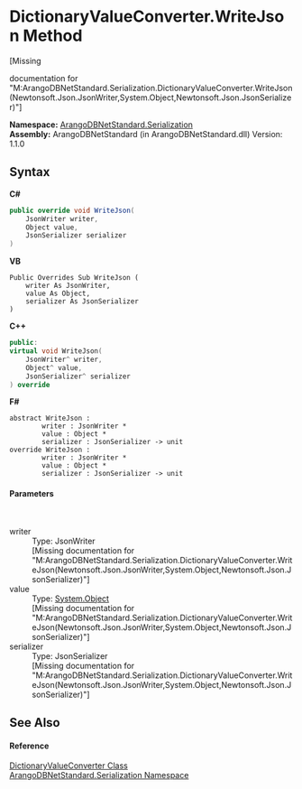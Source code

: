# DictionaryValueConverter.WriteJson Method 
 

\[Missing <summary> documentation for "M:ArangoDBNetStandard.Serialization.DictionaryValueConverter.WriteJson(Newtonsoft.Json.JsonWriter,System.Object,Newtonsoft.Json.JsonSerializer)"\]

**Namespace:**&nbsp;<a href="b19a5281-5ab6-4a02-6b49-343596444efc">ArangoDBNetStandard.Serialization</a><br />**Assembly:**&nbsp;ArangoDBNetStandard (in ArangoDBNetStandard.dll) Version: 1.1.0

## Syntax

**C#**<br />
``` C#
public override void WriteJson(
	JsonWriter writer,
	Object value,
	JsonSerializer serializer
)
```

**VB**<br />
``` VB
Public Overrides Sub WriteJson ( 
	writer As JsonWriter,
	value As Object,
	serializer As JsonSerializer
)
```

**C++**<br />
``` C++
public:
virtual void WriteJson(
	JsonWriter^ writer, 
	Object^ value, 
	JsonSerializer^ serializer
) override
```

**F#**<br />
``` F#
abstract WriteJson : 
        writer : JsonWriter * 
        value : Object * 
        serializer : JsonSerializer -> unit 
override WriteJson : 
        writer : JsonWriter * 
        value : Object * 
        serializer : JsonSerializer -> unit 
```


#### Parameters
&nbsp;<dl><dt>writer</dt><dd>Type: JsonWriter<br />\[Missing <param name="writer"/> documentation for "M:ArangoDBNetStandard.Serialization.DictionaryValueConverter.WriteJson(Newtonsoft.Json.JsonWriter,System.Object,Newtonsoft.Json.JsonSerializer)"\]</dd><dt>value</dt><dd>Type: <a href="https://docs.microsoft.com/dotnet/api/system.object" target="_blank" rel="noopener noreferrer">System.Object</a><br />\[Missing <param name="value"/> documentation for "M:ArangoDBNetStandard.Serialization.DictionaryValueConverter.WriteJson(Newtonsoft.Json.JsonWriter,System.Object,Newtonsoft.Json.JsonSerializer)"\]</dd><dt>serializer</dt><dd>Type: JsonSerializer<br />\[Missing <param name="serializer"/> documentation for "M:ArangoDBNetStandard.Serialization.DictionaryValueConverter.WriteJson(Newtonsoft.Json.JsonWriter,System.Object,Newtonsoft.Json.JsonSerializer)"\]</dd></dl>

## See Also


#### Reference
<a href="1e333dda-c591-e05b-17d3-ad85c7ee8379">DictionaryValueConverter Class</a><br /><a href="b19a5281-5ab6-4a02-6b49-343596444efc">ArangoDBNetStandard.Serialization Namespace</a><br />